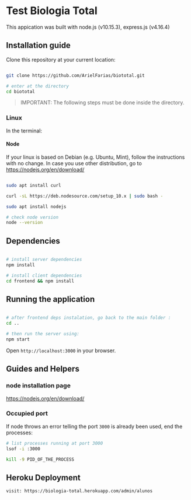 # Test Biologia Total

This appication was built with node.js (v10.15.3), express.js (v4.16.4)
    
## Installation guide

Clone this repository at your current location:

```bash

git clone https://github.com/ArielFarias/biototal.git

# enter at the directory
cd biototal

```

> IMPORTANT: The following steps must be done inside the directory.

### Linux

In the terminal:

#### Node

If your linux is based on Debian (e.g. Ubuntu, Mint), follow the instructions with no change. In case you use other distribution, go to https://nodejs.org/en/download/

```bash

sudo apt install curl

curl -sL https://deb.nodesource.com/setup_10.x | sudo bash -

sudo apt install nodejs

# check node version
node --version

```

## Dependencies

```bash

# install server dependencies
npm install

# install client dependencies
cd frontend && npm install

```

## Running the application

```bash

# after frontend deps instalation, go back to the main folder :
cd ..

# then run the server using:
npm start

```

Open ```http://localhost:3000``` in your browser.

## Guides and Helpers

### node installation page
https://nodejs.org/en/download/

### Occupied port
If node throws an error telling the port ```3000``` is already been used, end the processes:

```bash
# list processes running at port 3000
lsof -i :3000

kill -9 PID_OF_THE_PROCESS
```

## Heroku Deployment

    visit: https://biologia-total.herokuapp.com/admin/alunos
